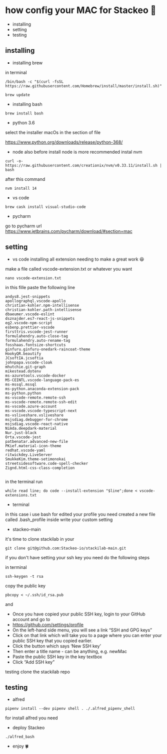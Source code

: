 # how config your MAC for Stackeo 🙂

* installing 
* setting
* testing

## installing
* installing brew

in terminal
```
/bin/bash -c "$(curl -fsSL https://raw.githubusercontent.com/Homebrew/install/master/install.sh)"
```

```
brew update
```
* installing bash
```
brew install bash 
```
* python 3.6

select the installer macOs in the section of file

 https://www.python.org/downloads/release/python-368/

* node
also before install node is more recommended instal nvm
```
curl -o- https://raw.githubusercontent.com/creationix/nvm/v0.33.11/install.sh | bash
```
after this command 
```
nvm install 14
```
* vs code
```
brew cask install visual-studio-code
```
* pycharm

go to pycharm url
https://www.jetbrains.com/pycharm/download/#section=mac


## setting

* vs code
installing all extension needing to make a great work 😆

make a file called vscode-extension.txt or whatever you want

```
nano vscode-extension.txt
```
in this fille paste the following line
```
andys8.jest-snippets
apollographql.vscode-apollo
christian-kohler.npm-intellisense
christian-kohler.path-intellisense
dbaeumer.vscode-eslint
dsznajder.es7-react-js-snippets
eg2.vscode-npm-script
esbenp.prettier-vscode
firsttris.vscode-jest-runner
formulahendry.auto-close-tag
formulahendry.auto-rename-tag
fosshaas.fontsize-shortcuts
ginfuru.ginfuru-onedark-raincoat-theme
HookyQR.beautify
JCsoftIA.jcsoftia
johnpapa.vscode-cloak
mhutchie.git-graph
mikestead.dotenv
ms-azuretools.vscode-docker
MS-CEINTL.vscode-language-pack-es
ms-mssql.mssql
ms-python.anaconda-extension-pack
ms-python.python
ms-vscode-remote.remote-ssh
ms-vscode-remote.remote-ssh-edit
ms-vscode.azure-account
ms-vscode.vscode-typescript-next
ms-vsliveshare.vsliveshare
msjsdiag.debugger-for-chrome
msjsdiag.vscode-react-native
Nimda.deepdark-material
Nur.just-black
Orta.vscode-jest
patbenatar.advanced-new-file
PKief.material-icon-theme
redhat.vscode-yaml
ritwickdey.LiveServer
SmukkeKim.theme-setimonokai
streetsidesoftware.code-spell-checker
Zignd.html-css-class-completion


```
in the terminal run
```
while read line; do code --install-extension "$line";done < vscode-extensions.txt
```
* terminal

in this case i use bash
for edited your profile you need created a new file called 
.bash_profile inside write your custom setting

* stackeo-main

it's time to clone stackilab in your 
```
git clone git@github.com:Stackeo-io/stackilab-main.git
```
if you don't have setting your ssh key you need do the following steps

in terminal
```
ssh-keygen -t rsa
````
copy the public key 

```
pbcopy < ~/.ssh/id_rsa.pub
```
and 

* Once you have copied your public SSH key, login to your GitHub account and go to
* https://github.com/settings/profile
* On the left-hand side menu, you will see a link “SSH and GPG keys”
* Click on that link which will take you to a page where you can enter your public SSH key that you copied earlier.
* Click the button which says ‘New SSH key’
* Then enter a title name - can be anything, e.g. newMac
* Paste the public SSH key in the key textbox
* Click “Add SSH key”

testing clone the stackilab repo

## testing

* alfred

```
pipenv install --dev pipenv shell . ./.alfred_pipenv_shell
```

for install alfred you need 


* deploy Stackeo

```
./alfred_bash
```


* enjoy 🍀